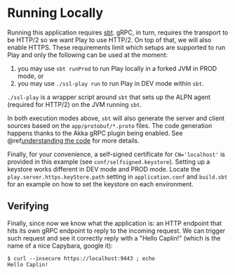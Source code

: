 # Running Locally

Running this application requires [sbt](http://www.scala-sbt.org/). gRPC, in turn, requires the transport to be 
HTTP/2 so we want Play to use HTTP/2. On top of that, we will also enable HTTPS. These requirements limit which 
setups are supported to run Play and only the following can be used at the moment:

1. you may use `sbt runProd` to run Play locally in a forked JVM in PROD mode, or
1. you may use `./ssl-play run` to run Play in DEV mode within `sbt`.

`./ssl-play` is a wrapper script around `sbt` that sets up the ALPN agent (required for HTTP/2) on the JVM running `sbt`.  

In both execution modes above, `sbt` will also generate the server and client sources based on the `app/protobuf/*.proto` 
files. The code generation happens thanks to the Akka gRPC plugin being enabled. See 
@ref[understanding the code](code-details.md) for more details. 

Finally, for your convenience, a self-signed certificate for `CN='localhost'` is provided in this 
example (see `conf/selfsigned.keystore`). Setting up a keystore works different in DEV mode and PROD mode. Locate 
the `play.server.https.keyStore.path` setting in `application.conf` and `build.sbt` for an example on how to set 
the keystore on each environment.

## Verifying

Finally, since now we know what the application is: an HTTP endpoint that hits its own gRPC endpoint to reply to the incoming request. 
We can trigger such request and see it correctly reply with a "Hello Caplin!" (which is the name of a nice Capybara, google it):

```
$ curl --insecure https://localhost:9443 ; echo
Hello Caplin!
```
